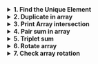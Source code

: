 <details> <summary><strong> 1. Find the Unique Element </strong></summary>

# 1. Find the Unique Element

    Given an integer array of size 2N + 1. In this given array, N numbers are present twice and one number is present only once in the array.

    You need to find and return that number which is unique in the array.

    Note : Given array will always contain odd number of elements.

**Input Format**

    Line 1 : Array size i.e. 2N+1

    Line 2 : Array elements (separated by space)

**Output Format**

    Unique element present in the array

**Constraints**

    1 <= N <= 10^6

**Sample Input**

    7
    2 3 1 6 3 6 2

**Sample Output**

    1

<details> <summary><strong>Code</strong></summary>

    Using the associative and commumtative property of XOR, we will calculate the XOR of the array, which is mathematically equal to 0 ^ (distinct element) = distinct element, found it.
    // arr - input array
    // size - size of array

    int FindUnique(int arr[], int size)
    {
        int ret = 0;
        for(int i=0; i<size;i++)
            ret ^= arr[i];
        return ret;
    }

</details>

---

</details>

<details> <summary><strong> 2. Duplicate in array </strong></summary>

# 2. Duplicate in array

    Given an array of integers of size n which contains numbers from 0 to n - 2. Each number is present at least once. That is, if n = 5, numbers from 0 to 3 is present in the given array at least once and one number is present twice. You need to find and return that duplicate number present in the array.

    Assume, duplicate number is always present in the array.

**Input Format**

    Line 1 : Size of input array

    Line 2 : Array elements (separated by space)

**Output Format**

    Duplicate element

**Constraints**

    1 <= n <= 10^6

**Sample Input**

    9
    0 7 2 5 4 7 1 3 6

**Sample Output**

    7

<details> <summary><strong>Code</strong></summary>

    // arr - input array
    // size - size of array

    int MissingNumber(int arr[], int size)
    {
        int idealSum = (size-2)*(size-1)/2; // sum from 0 to n-2, i.e 1 is missing
        int realSum = 0;
        for(int i=0; i<size; i++)
            realSum+=arr[i];
        return realSum-idealSum;
    }

</details>

---

</details>

<details> <summary><strong> 3. Print Array intersection </strong></summary>

# 3. Print Array intersection

    Given two random integer arrays, print their intersection. That is, print all the elements that are present in both the given arrays.

    Input arrays can contain duplicate elements.

    Note : Order of elements are not important

**Input Format**

    Line 1 : Integer N, Array 1 Size

    Line 2 : Array 1 elements (separated by space)

    Line 3 : Integer M, Array 2 Size

    Line 4 : Array 2 elements (separated by space)

**Output Format**

    Print intersection elements in different lines

**Constraints**

    1 <= M, N <= 10^6

**Sample Input 1**

    6
    2 6 8 5 4 3
    4
    2 3 4 7

**Sample Output 1**

    2
    4
    3

**Sample Input 2**

    4
    2 6 1 2
    5
    1 2 3 4 2

**Sample Output 2**

    2
    2
    1

<details> <summary><strong>Code</strong></summary>

    // input1 - first array
    // input2 - second array
    // size1 - size of first array
    // size2 - size of second array
    void intersection(int input1[], int input2[], int size1, int size2)
    {
        std::sort(input1, input1+size1);
        std::sort(input2, input2+size2);
        int i = 0, j = 0;

        while(i < size1 && j < size2)
        {
            if(input1[i]==input2[j])
            {
                cout << input1[i] <<  endl;
                i++, j++;
            }
            else if(input1[i]<input2[j]) // you won't be able to find input2[j] except for the next elements of input1[i]
                i++;
            else if(input1[i]>input2[j]) // you won't be able to find input1[i] except for the next elements of input2[j]
                j++;
        }
        // that was easy enough
        // we can use maps too, time complexity is O(n)
    }

</details>

---

</details>

<details> <summary><strong> 4. Pair sum in array </strong></summary>

# 4. Pair sum in array

    Given a random integer array A and a number x. Find and print the pair of elements in the array which sum to x.

    Array A can contain duplicate elements.

    While printing a pair, print the smaller element first.

    That is, if a valid pair is (6, 5) print "5 6". There is no constraint that out of 5 pairs which have to be printed in 1st line. You can print pairs in any order, just be careful about the order of elements in a pair.

**Input Format**

    Line 1 : Integer N (Array size)

    Line 2 : Array elements (separated by space)

    Line 3 : Integer x

**Output Format**

    Line 1 : Pair 1 elements (separated by space)

    Line 2 : Pair 2 elements (separated by space)

    Line 3 : and so on

**Constraints**

    1 <= N <= 1000

    1 <= x <= 100

**Sample Input**

    9
    1 3 6 2 5 4 3 2 4
    7

**Sample Output**

    1 6
    3 4
    3 4
    2 5
    2 5
    3 4
    3 4

<details> <summary><strong>Code</strong></summary>

    #include<algorithm>
    void pairSum(int input[], int size, int x)
    {
        *// start from the two ends*
        // Advantage: As compare the biggest to the smallest, if they sum equals
        // the numbers at hand, then print em. Else leave them

        // We need to scan further as we might get the sum in the insides.

        // when we scan if ar[i]+arr[j]<su, move from the front. The left part(at hand) is useless
        // if(ar[i]+ar[j]>sum), right part(check with while) is useless.
        // when we get (ar[i]==arr[j])
        // case1: if(ar[i]==arr[j])
                // print the number len1*(len1-1)/2
        // case 2:
        // count the stretch for both the ends and print the numbers len1*len2 times.

        // T.C = nlong + n  = O(nlogn), SC = O(1)

        sort(input, input+size);
        int i = 0, j = size - 1;
        int len1 = 0, len2 = 0;
        while(i<j) // i==j is useless
        {

            if(input[i]==input[j]) // if both are equal then everything between them is the same
            {
                if(input[i]+input[j]!=x)
                    break;
                else  // redundant
                {
                    len1 = j-i+1;
                    for(int k=0; k < (len1*(len1-1))/2; k++)
                        cout << input[i] << " " << input[i] << endl;
                    break;
                }
            } // saves a lot of time, you can check the case using custom input

            else // input[i] is not equal to input[j]
            {
                if(input[i]+input[j]<x)
                {
                    while(i<j && input[i]+input[j]<x)
                        i++; // will stop is sum>=x the next case will take care of it.
                }
                else if(input[i]+input[j]>x)
                {
                    while(i<j && input[i]+input[j]>x)
                        j--; // will stop is sum>=x the next case will take care of it.
                }
                else
                {
                    len1 = 1, len2 = 1;
                    while(input[i]==input[++i]) // not equal so for sure will find a wall or interface
                        len1+=1; // don't worry about i and j as input[i] and input[j] cannot be the same for all values
                    while(input[j]==input[--j]) // not equal so for sure will find a wall or interface
                        len2+=1;
                    for(int k=0; k < len1*len2; k++)
                        cout << input[i-1] << " " << input[j+1] << endl;
                }
            }
        }
    }

</details>

---

</details>

<details> <summary><strong> 5. Triplet sum </strong></summary>

# 5. Triplet sum

    Given a random integer array and a number x. Find and print the triplets of elements in the array which sum to x.

    While printing a triplet, print the smallest element first.

    That is, if a valid triplet is (6, 5, 10) print "5 6 10". There is no constraint that out of 5 triplets which have to be printed on 1st line. You can print triplets in any order, just be careful about the order of elements in a triplet.

**Input Format**

    Line 1 : Integer N (Array Size)

    Line 2 : Array elements (separated by space)

    Line 3 : Integer x

**Output Format**

    Line 1 : Triplet 1 elements (separated by space)

    Line 2 : Triplet 3 elements (separated by space)

    Line 3 : and so on

**Constraints**

    1 <= N <= 1000

    1 <= x <= 100

**Sample Input**

    7
    1 2 3 4 5 6 7
    12

**Sample Output**

    1 4 7
    1 5 6
    2 3 7
    2 4 6
    3 4 5

<details> <summary><strong>Code</strong></summary>

    // arr - input array
    // size - size of array
    // x - sum of triplets

    void FindTriplet(int arr[], int size, int x)
    {
        /* Don't write main().
         * Don't read input, it is passed as function argument.
         * Print output and don't return it.
         * Taking input is handled automatically.
         */

    }

</details>

---

</details>

<details> <summary><strong> 6. Rotate array </strong></summary>

# 6. Rotate array

    Given a random integer array of size n, write a function that rotates the given array by d elements (towards left).

    Change in the input array itself. You don't need to return or print elements.

**Input Format**

    Line 1 : Integer n (Array Size)

    Line 2 : Array elements (separated by space)

    Line 3 : Integer d

**Output Format**

    Updated array elements (separated by space)

**Constraints**

    1 <= N <= 1000

    1 <= d <= N

**Sample Input**

    7
    1 2 3 4 5 6 7
    2

**Sample Output**

    3 4 5 6 7 1 2

<details> <summary><strong>Code</strong></summary>

    // arr - input array
    // n - size of array
    // d - array to be rotated by d elements

    #include<algorithm>
    void rotate(int *arr, int d, int n)
    {
        if(d==0)
            return;
    	d%=n;
        d = n-d;
        int buckets = __gcd(n, d);
        int bucket_size = n/buckets;
        int position = 0;
        int store = arr[0], swap;
        for(int i=0; i<buckets; i++)
        {
            for(int j=0; j<bucket_size; j++)
            {
                position = (position+d)%n;
                swap = arr[position];
                arr[position] = store;
                store = swap;
            }
            store=arr[++position]; // new bucket
        }
    }

</details>

---

</details>

<details> <summary><strong> 7. Check array rotation </strong></summary>
s
# 7. Check array rotation

    Given an integer array, which is sorted (in increasing order) and has been rotated by some number k in clockwise direction. Find and return the k.

**Input Format**

    Line 1 : Integer n (Array Size)

    Line 2 : Array elements (separated by space)

**Output Format**

    Integer k

**Constraints**

    1 <= n <= 1000

**Constraints**

    1 <= n <= 20

**Sample Input 1**

    6
    5 6 1 2 3 4

**Sample Output 1**

    2

**Sample Input 2**

    5
    3 6 8 9 10

**Sample Output 2**

    0

<details> <summary><strong>Code</strong></summary>

    // arr - input array
    // n - size of array

    int FindSortedArrayRotation(int arr[], int n)
    {
        /* Don't write main().
         * Don't read input, it is passed as function argument.
         * Return output and don't print it.
         * Taking input and printing output is handled automatically.
         */

    }

</details>

---

</details>
